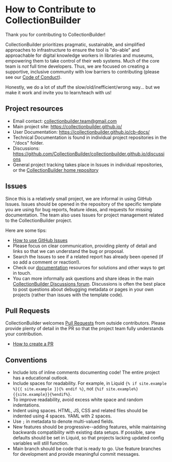 # How to Contribute to CollectionBuilder

Thank you for contributing to CollectionBuilder!

CollectionBuilder prioritizes pragmatic, sustainable, and simplified approaches to infrastructure to ensure the tool is "do-able" and approachable for digital knowledge workers in libraries and museums, empowering them to take control of their web systems. 
Much of the core team is *not* full time developers.
Thus, we are focused on creating a supportive, inclusive community with low barriers to contributing (please see our [Code of Conduct](https://github.com/CollectionBuilder/collectionbuilder.github.io/blob/master/CODE_OF_CONDUCT.md)).

Honestly, we do a lot of stuff the slow/old/inefficient/wrong way... but we make it work and invite you to learn/teach with us!

## Project resources

- Email contact: collectionbuilder.team@gmail.com 
- Main project site: <https://collectionbuilder.github.io/>
- User Documentation: <https://collectionbuilder.github.io/cb-docs/>
- Technical Documentation is found in individual project repositories in the "/docs" folder.
- Discussions: <https://github.com/CollectionBuilder/collectionbuilder.github.io/discussions>
- General project tracking takes place in Issues in individual repositories, or the [CollectionBuilder home repository](https://github.com/CollectionBuilder/collectionbuilder.github.io/issues)

## Issues

Since this is a relatively small project, we are informal in using GitHub Issues. 
Issues should be opened in the repository of the specific template you are using for bug reports, feature ideas, and requests for missing documentation.
The team also uses Issues for project management related to the CollectionBuilder project.

Here are some tips:

- [How to use GitHub Issues](https://guides.github.com/features/issues/)
- Please focus on clear communication, providing plenty of detail and links so that we can understand the bug or proposal.
- Search the Issues to see if a related report has already been opened (if so add a comment or reaction!).
- Check our [documentation](https://collectionbuilder.github.io/cb-docs/) resources for solutions and other ways to get in touch.
- You can more informally ask questions and share ideas in the main [CollectionBuilder Discussions forum](https://github.com/CollectionBuilder/collectionbuilder.github.io/discussions). Discussions is often the best place to post questions about debugging metadata or pages in your own projects (rather than issues with the template code).

## Pull Requests 

CollectionBuilder welcomes [Pull Requests](https://help.github.com/en/articles/about-pull-requests) from outside contributors. 
Please provide plenty of detail in the PR so that the project team fully understands your contribution.

- [How to create a PR](https://help.github.com/en/github/collaborating-with-issues-and-pull-requests/creating-a-pull-request)

## Conventions

- Include lots of inline comments documenting code! The entire project has a educational outlook.
- Include spaces for readability. For example, in Liquid `{% if site.example %}{{ site.example }}{% endif %}`, not `{%if site.example%}{{site.example}}{%endif%}`.
- To improve readability, avoid excess white space and random indentations.
- Indent using spaces. HTML, JS, CSS and related files should be indented using 4 spaces. YAML with 2 spaces.
- Use `;` in metadata to denote multi-valued fields.
- New features should be progressive--adding features, while maintaining backwards compatibility with existing data setups. If possible, sane defaults should be set in Liquid, so that projects lacking updated config variables will still function.
- Main branch should be code that is ready to go. Use feature branches for development and provide meaningful commit messages.
